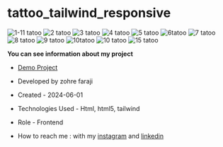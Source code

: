 # tattoo_tailwind_responsive

![1-11 tatoo](https://github.com/zohreFaraji/tattoo_tailwind_responsive/assets/165832749/9a3d0fbf-0b49-4473-9d22-f87d95733bd3)
![2 tatoo](https://github.com/zohreFaraji/tattoo_tailwind_responsive/assets/165832749/17b2f7da-88f9-4e23-8dc0-b22317468320)
![3 tatoo](https://github.com/zohreFaraji/tattoo_tailwind_responsive/assets/165832749/6b5c7ab1-a982-4fd0-86cd-a9c21415203e)
![4 tatoo](https://github.com/zohreFaraji/tattoo_tailwind_responsive/assets/165832749/25d7662a-5ad2-4861-ba44-5ae052b53e5b)
![5 tatoo](https://github.com/zohreFaraji/tattoo_tailwind_responsive/assets/165832749/a3294fbd-3c47-4e33-ac3d-776e3dbb8f79)
![6tatoo](https://github.com/zohreFaraji/tattoo_tailwind_responsive/assets/165832749/64b87f6f-badd-4e4c-b611-0ec77ed5205e)
![7 tatoo](https://github.com/zohreFaraji/tattoo_tailwind_responsive/assets/165832749/cc3ba0ac-7ae1-4cdc-b8d9-735007b7dad5)
![8 tatoo](https://github.com/zohreFaraji/tattoo_tailwind_responsive/assets/165832749/4d583800-5d64-43da-a5ad-2abb63a39612)
![9 tatoo](https://github.com/zohreFaraji/tattoo_tailwind_responsive/assets/165832749/dc346299-e247-491f-b470-dbd12ab03d33)
![10tatoo](https://github.com/zohreFaraji/tattoo_tailwind_responsive/assets/165832749/4bb6ea96-9cb4-4cc9-aec6-5145937d61f0)
![10 tatoo](https://github.com/zohreFaraji/tattoo_tailwind_responsive/assets/165832749/60c5c472-e7da-4abf-9cb1-d7820301e745)
![15 tatoo](https://github.com/zohreFaraji/tattoo_tailwind_responsive/assets/165832749/403c55ac-fafd-4691-b9c4-4aaa3a8549d4)

**You can see information about my project**

- [Demo Project](https://zohrefaraji.github.io/tattoo_tailwind_responsive/)

- Developed by zohre faraji

- Created - 2024-06-01

- Technologies Used - Html, html5,  tailwind

- Role - Frontend

- How to reach me : with my [instagram](https://www.instagram.com/zohrefaraji212/) and [linkedin](https://www.linkedin.com/in/zohre-faraji-41822315a/)
